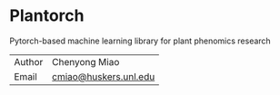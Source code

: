 # Plantorch

Pytorch-based machine learning library for plant phenomics research

|        |                       |
|--------|-----------------------|
| Author | Chenyong Miao         |
| Email  | cmiao@huskers.unl.edu |

